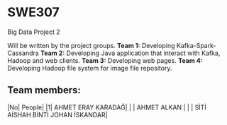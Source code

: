 # SWE307
Big Data Project 2

Will be written by the project groups.
**Team 1:** Developing Kafka-Spark-Cassandra
**Team 2:** Developing Java application that interact with Kafka, Hadoop and web clients.
**Team 3:** Developing web pages.
**Team 4:** Developing Hadoop file system for image file repository.
## Team members:
|No| People|
|1| AHMET ERAY KARADAĞ|
| | AHMET ALKAN |
| | SİTİ AİSHAH BİNTİ JOHAN İSKANDAR|
